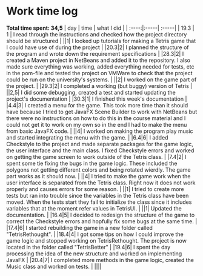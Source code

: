 # Work time log

**Total time spent: 34,5**
| day | time | what I did  |
| :----:|:-----| :-----|
| 19.3 | 1    | I read through the instructions and checked how the project directory should be structured |
||1| I looked up tutorials for making a Tetris game that I could have use of during the project |
|20.3|2| I planned the structure of the program and wrote down the requirement specifications |
|28.3|2| I created a Maven project in NetBeans and added it to the repository. I also made sure everything was working, added everything needed for tests, etc in the pom-file and tested the project on VMWare to check that the project could be run on the university's systems. |
||2| I worked on the game part of the project. |
|29.3|2| I completed a working (but buggy) version of Tetris |
||2,5| I did some debugging, created a test and started updating the project's documentation |
|30.3|1| I finished this week's documentation |
|4.4|3| I created a menu for the game. This took more time than it should have because I tried to get JavaFX Scene Builder to work with NetBeans but there were no instructions on how to do this in the course material and I could not get it to work on my own so in the end I had to make the menu from basic JavaFX code. |
||4| I worked on making the program play music and started integrating the menu with the game. |
|6.4|6| I added Checkstyle to the project and made separate packages for the game logic, the user interface and the main class. I fixed Checkstyle errors and worked on getting the game screen to work outside of the Tetris class. |
|7.4|2| I spent some tie fixing the bugs in the game logic. These included the polygons not getting different colors and being rotated wierdly. The game part works as it should now. |
||4| I tried to make the game work when the user interface is separated from the Tetris class. Right now it does not work properly and causes errors for some reason. |
||1| I tried to create more tests but ran into trouble since the variables in the Tetris class have been moved. When the tests start they fail to initialize the class since it includes variables that at the moment refer values in TetrisUI. |
||1| Updated the documentation. |
|16.4|5| I decided to redesign the structure of the game to correct the Checkstyle errors and hopfully fix some bugs at the same time. |
|17.4|6| I started rebuilding the game in a new folder called "TetrisRethought". |
|18.4|4| I got some tips on how I could improve the game logic and stopped working on TetrisRethought. The project is now located in the folder called "TetrisBetter" |
|19.4|6| I spent the day processing the idea of the new structure and worked on implementing JavaFX |
|20.4|7| I completed more methods in the game logic, created the Music class and worked on tests. |
||||